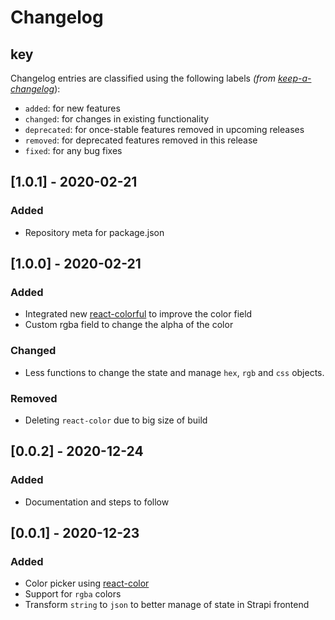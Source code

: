 # Changelog

## key

Changelog entries are classified using the following labels _(from [keep-a-changelog][]_):

- `added`: for new features
- `changed`: for changes in existing functionality
- `deprecated`: for once-stable features removed in upcoming releases
- `removed`: for deprecated features removed in this release
- `fixed`: for any bug fixes

## [1.0.1] - 2020-02-21

### Added

- Repository meta for package.json

## [1.0.0] - 2020-02-21

### Added

- Integrated new [react-colorful](https://github.com/omgovich/react-colorful) to improve the color field
- Custom rgba field to change the alpha of the color

### Changed

- Less functions to change the state and manage `hex`, `rgb` and `css` objects.

### Removed

- Deleting `react-color` due to big size of build

## [0.0.2] - 2020-12-24

### Added

- Documentation and steps to follow

## [0.0.1] - 2020-12-23

### Added

- Color picker using [react-color](https://casesandberg.github.io/react-color/)
- Support for `rgba` colors
- Transform `string` to `json` to better manage of state in Strapi frontend

[keep-a-changelog]: https://github.com/olivierlacan/keep-a-changelog
